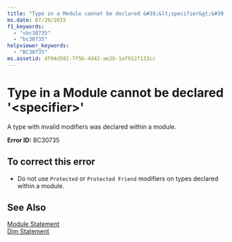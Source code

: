 ```yaml
---
title: "Type in a Module cannot be declared &#39;&lt;specifier&gt;&#39;"
ms.date: 07/20/2015
f1_keywords: 
  - "vbc30735"
  - "bc30735"
helpviewer_keywords: 
  - "BC30735"
ms.assetid: df94d581-7f5b-4d42-ae2b-1ef912f133cc
---
```

# Type in a Module cannot be declared &#39;&lt;specifier&gt;&#39;
A type with invalid modifiers was declared within a module.  
  
 **Error ID:** BC30735  
  
## To correct this error  
  
- Do not use `Protected` or `Protected Friend` modifiers on types declared within a module.  
  
## See Also  
 [Module Statement](../../visual-basic/language-reference/statements/module-statement.md)  
 [Dim Statement](../../visual-basic/language-reference/statements/dim-statement.md)
